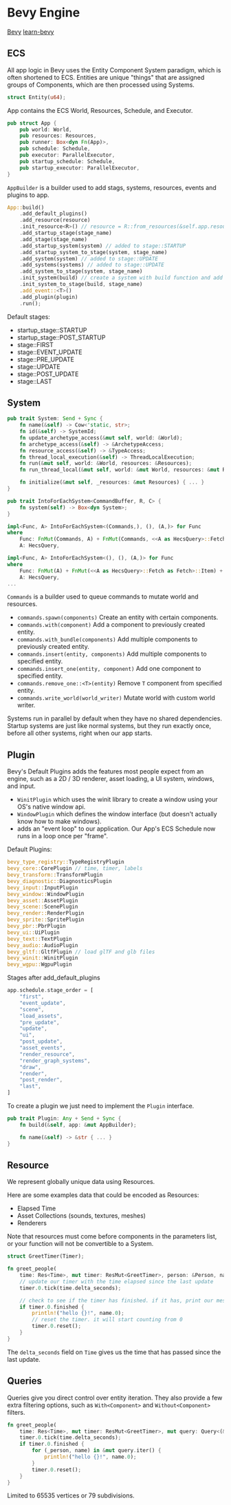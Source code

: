 # Bevy Engine

[Bevy](https://bevyengine.org/)
[learn-bevy](https://dev.to/ethanyidong/the-bevy-engine-1-4k4k)

## ECS

All app logic in Bevy uses the Entity Component System paradigm, which is often shortened to ECS.
Entities are unique "things" that are assigned groups of Components, which are then processed using Systems.

```rust
struct Entity(u64);
```

App contains the ECS World, Resources, Schedule, and Executor.

```rust
pub struct App {
    pub world: World,
    pub resources: Resources,
    pub runner: Box<dyn Fn(App)>,
    pub schedule: Schedule,
    pub executor: ParallelExecutor,
    pub startup_schedule: Schedule,
    pub startup_executor: ParallelExecutor,
}
```

`AppBuilder` is a builder used to add stags, systems, resources, events and plugins to app.

```rust
App::build()
    .add_default_plugins()
    .add_resource(resource)
    .init_resource<R>() // resource = R::from_resources(&self.app.resources)
    .add_startup_stage(stage_name)
    .add_stage(stage_name)
    .add_startup_system(system) // added to stage::STARTUP
    .add_startup_system_to_stage(system, stage_name)
    .add_system(system) // added to stage::UPDATE
    .add_systems(systems) // added to stage::UPDATE
    .add_system_to_stage(system, stage_name)
    .init_system(build) // create a system with build function and add to stage::UPDATE
    .init_system_to_stage(build, stage_name)
    .add_event::<T>()
    .add_plugin(plugin)
    .run();
```

Default stages:

- startup_stage::STARTUP
- startup_stage::POST_STARTUP
- stage::FIRST
- stage::EVENT_UPDATE
- stage::PRE_UPDATE
- stage::UPDATE
- stage::POST_UPDATE
- stage::LAST

## System

```rust
pub trait System: Send + Sync {
    fn name(&self) -> Cow<'static, str>;
    fn id(&self) -> SystemId;
    fn update_archetype_access(&mut self, world: &World);
    fn archetype_access(&self) -> &ArchetypeAccess;
    fn resource_access(&self) -> &TypeAccess;
    fn thread_local_execution(&self) -> ThreadLocalExecution;
    fn run(&mut self, world: &World, resources: &Resources);
    fn run_thread_local(&mut self, world: &mut World, resources: &mut Resources);

    fn initialize(&mut self, _resources: &mut Resources) { ... }
}

pub trait IntoForEachSystem<CommandBuffer, R, C> {
    fn system(self) -> Box<dyn System>;
}

impl<Func, A> IntoForEachSystem<(Commands,), (), (A,)> for Func
where
    Func: FnMut(Commands, A) + FnMut(Commands, <<A as HecsQuery>::Fetch as Fetch>::Item) + Send + Sync + 'static,
    A: HecsQuery,

impl<Func, A> IntoForEachSystem<(), (), (A,)> for Func
where
    Func: FnMut(A) + FnMut(<<A as HecsQuery>::Fetch as Fetch>::Item) + Send + Sync + 'static,
    A: HecsQuery,
...
```

`Commands` is a builder used to queue commands to mutate world and resources.

- `commands.spawn(components)` Create an entity with certain components.
- `commands.with(component)` Add a component to previously created entity.
- `commands.with_bundle(components)` Add multiple components to previously created entity.
- `commands.insert(entity, components)` Add multiple components to specified entity.
- `commands.insert_one(entity, component)` Add one component to specified entity.
- `commands.remove_one::<T>(entity)` Remove `T` component from specified entity.
- `commands.write_world(world_writer)` Mutate world with custom world writer.

Systems run in parallel by default when they have no shared dependencies.
Startup systems are just like normal systems, but they run exactly once, before all other systems, right when our app starts.

## Plugin

Bevy's Default Plugins adds the features most people expect from an engine, such as a 2D / 3D renderer, asset loading, a UI system, windows, and input.

- `WinitPlugin` which uses the winit library to create a window using your OS's native window api.
- `WindowPlugin` which defines the window interface (but doesn't actually know how to make windows).
- adds an "event loop" to our application. Our App's ECS Schedule now runs in a loop once per "frame".

Default Plugins:

```rust
bevy_type_registry::TypeRegistryPlugin
bevy_core::CorePlugin // time, timer, labels
bevy_transform::TransformPlugin
bevy_diagnostic::DiagnosticsPlugin
bevy_input::InputPlugin
bevy_window::WindowPlugin
bevy_asset::AssetPlugin
bevy_scene::ScenePlugin
bevy_render::RenderPlugin
bevy_sprite::SpritePlugin
bevy_pbr::PbrPlugin
bevy_ui::UiPlugin
bevy_text::TextPlugin
bevy_audio::AudioPlugin
bevy_gltf::GltfPlugin // load glTF and glb files
bevy_winit::WinitPlugin
bevy_wgpu::WgpuPlugin
```

Stages after add_default_plugins

```rust
app.schedule.stage_order = [
    "first",
    "event_update",
    "scene",
    "load_assets",
    "pre_update",
    "update",
    "ui",
    "post_update",
    "asset_events",
    "render_resource",
    "render_graph_systems",
    "draw",
    "render",
    "post_render",
    "last",
]
```

To create a plugin we just need to implement the `Plugin` interface.

```rust
pub trait Plugin: Any + Send + Sync {
    fn build(&self, app: &mut AppBuilder);

    fn name(&self) -> &str { ... }
}
```

## Resource

We represent globally unique data using Resources.

Here are some examples data that could be encoded as Resources:

- Elapsed Time
- Asset Collections (sounds, textures, meshes)
- Renderers

Note that resources must come before components in the parameters list, or your function will not be convertible to a System.

```rust
struct GreetTimer(Timer);

fn greet_people(
    time: Res<Time>, mut timer: ResMut<GreetTimer>, person: &Person, name: &Name) {
    // update our timer with the time elapsed since the last update
    timer.0.tick(time.delta_seconds);

    // check to see if the timer has finished. if it has, print our message
    if timer.0.finished {
        println!("hello {}!", name.0);
        // reset the timer. it will start counting from 0
        timer.0.reset();
    }
}
```

The `delta_seconds` field on `Time` gives us the time that has passed since the last update.

## Queries

Queries give you direct control over entity iteration. They also provide a few extra filtering options, such as `With<Component>` and `Without<Component>` filters.

```rust
fn greet_people(
    time: Res<Time>, mut timer: ResMut<GreetTimer>, mut query: Query<(&Person, &Name)>) {
    timer.0.tick(time.delta_seconds);
    if timer.0.finished {
        for (_person, name) in &mut query.iter() {
            println!("hello {}!", name.0);
        }
        timer.0.reset();
    }
}
```

Limited to 65535 vertices or 79 subdivisions.
